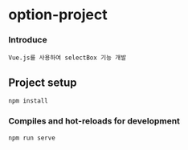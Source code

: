 # option-project

### Introduce
```
Vue.js를 사용하여 selectBox 기능 개발
```

## Project setup
```
npm install
```

### Compiles and hot-reloads for development
```
npm run serve
```


